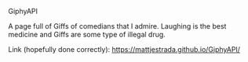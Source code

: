 GiphyAPI

A page full of Giffs of comedians that I admire. Laughing is the best medicine and Giffs are some type of illegal drug.

Link (hopefully done correctly): https://mattjestrada.github.io/GiphyAPI/
